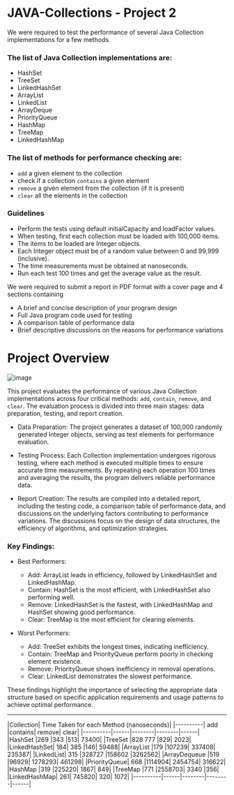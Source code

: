 # JAVA-Collections - Project 2

We were required to test the performance of several Java Collection implementations for a few methods.

### The list of Java Collection implementations are:

* HashSet
* TreeSet
* LinkedHashSet
* ArrayList
* LinkedList
* ArrayDeque
* PriorityQueue
* HashMap
* TreeMap
* LinkedHashMap
  
### The list of methods for performance checking are:

* `add` a given element to the collection
* check if a collection `contains` a given element
* `remove` a given element from the collection (if it is present)
* `clear` all the elements in the collection
  
### Guidelines

* Perform the tests using default initialCapacity and loadFactor values.
* When testing, first each collection must be loaded with 100,000 items.
* The items to be loaded are Integer objects.
* Each Integer object must be of a random value between 0 and 99,999 (inclusive).
* The time measurements must be obtained at nanoseconds.
* Run each test 100 times and get the average value as the result.
  
We were required to submit a report in PDF format with a cover page and 4 sections containing

* A brief and concise description of your program design
* Full Java program code used for testing
* A comparison table of performance data
* Brief descriptive discussions on the reasons for performance variations

# Project Overview 

![image](https://github.com/user-attachments/assets/247e000b-fbe8-4412-9f99-f812e3570b2c)


This project evaluates the performance of various Java Collection implementations across four critical methods: `add`, `contain`, `remove`, and `clear`. The evaluation process is divided into three main stages: data preparation, testing, and report creation.

* Data Preparation: The project generates a dataset of 100,000 randomly generated Integer objects, serving as test elements for performance evaluation.

* Testing Process: Each Collection implementation undergoes rigorous testing, where each method is executed multiple times to ensure accurate time measurements. By repeating each operation 100 times and averaging the results, the program delivers reliable performance data.

* Report Creation: The results are compiled into a detailed report, including the testing code, a comparison table of performance data, and discussions on the underlying factors contributing to performance variations. The discussions focus on the design of data structures, the efficiency of algorithms, and optimization strategies.

### Key Findings:

* Best Performers:

  * Add: ArrayList leads in efficiency, followed by LinkedHashSet and LinkedHashMap.
  * Contain: HashSet is the most efficient, with LinkedHashSet also performing well.
  * Remove: LinkedHashSet is the fastest, with LinkedHashMap and HashSet showing good performance.
  * Clear: TreeMap is the most efficient for clearing elements.
    
* Worst Performers:

  * Add: TreeSet exhibits the longest times, indicating inefficiency.
  * Contain: TreeMap and PriorityQueue perform poorly in checking element existence.
  * Remove: PriorityQueue shows inefficiency in removal operations.
  * Clear: LinkedList demonstrates the slowest performance.
    
These findings highlight the importance of selecting the appropriate data structure based on specific application requirements and usage patterns to achieve optimal performance.

___


|Collection|	Time Taken for each Method (nanoseconds)|
|----------|	add	|contains|	remove|	clear|
|----------|------|--------|--------|------|
|HashSet	|269	|343	|513|	73400|
|TreeSet	|828	777	|829|	2023|
|LinkedHashSet|	184|	385	|146|	59488|
|ArrayList	|179	|107239|	337408|	235387|
|LinkedList|	315	|328727	|158602	|3262562|
|ArrayDequeue	|519	|96929|	1278293|	461298|
|PriorityQueue|	668	|1114904|	2454754|	316622|
|HashMap	|319	|225220|	1867|	849|
|TreeMap	|771	|2558703|	3340	|356|
|LinkedHashMap|	261|	745820|	320|	1072|
|----------|------|--------|--------|------|





